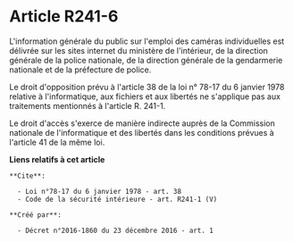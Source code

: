 # Article R241-6

L'information générale du public sur l'emploi des caméras individuelles est délivrée sur les sites internet du ministère de
l'intérieur, de la direction générale de la police nationale, de la direction générale de la gendarmerie nationale et de la
préfecture de police. 

Le droit d'opposition prévu à l'article 38 de la loi n° 78-17 du 6 janvier 1978 relative à l'informatique, aux fichiers et
aux libertés ne s'applique pas aux traitements mentionnés à l'article R. 241-1. 

Le droit d'accès s'exerce de manière indirecte auprès de la Commission nationale de l'informatique et des libertés dans les
conditions prévues à l'article 41 de la même loi.

**Liens relatifs à cet article**

	**Cite**:

	  - Loi n°78-17 du 6 janvier 1978 - art. 38
	  - Code de la sécurité intérieure - art. R241-1 (V)

	**Créé par**:

	  - Décret n°2016-1860 du 23 décembre 2016 - art. 1
